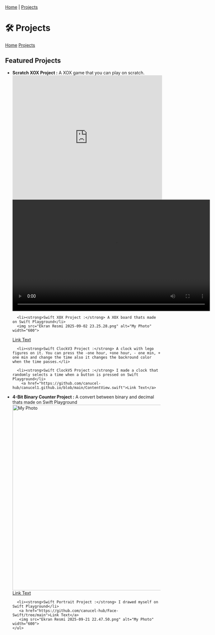 [Home](README.md) | [Projects](projects.md)

<!DOCTYPE html>
<html>
<head>
  <title>Projects</title>

</head>
<body>
  <h1>🛠️ Projects</h1>
  <nav>
    <a href="index.html">Home</a>
    <a href="projects.html">Projects</a>
  </nav>
  <section>
    <h2>Featured Projects</h2>
    <ul>
      <li><strong>Scratch XOX Project :</strong> A XOX game that you can play on scratch.</li>
      <iframe src="https://scratch.mit.edu/projects/1212297926/embed" allowtransparency="true" width="485" height="402" frameborder="0" scrolling="no" allowfullscreen></iframe>
<video width="640" height="360" controls>
      <source src="Ekran Kaydı 2025-09-02 20.26.16 (2) (1) (1) (1) (1).mp4" type="video/mp4"></video>
     

      <li><strong>Swift XOX Project :</strong> A XOX board thats made on Swift Playground</li>
      <img src="Ekran Resmi 2025-09-02 23.25.28.png" alt="My Photo" width="600">
 <a href="https://github.com/canucel-hub/canucel1.github.io/blob/main/Uygulamam%20kopyas%C4%B1%202.swiftpm/ContentView.swift">Link Text</a>
     
      <li><strong>Swift ClockV3 Project :</strong> A clock with lego figures on it. You can press the -one hour, +one hour, - one min, + one min and change the time also it changes the backround color when the time passes.</li>

      <li><strong>Swift ClockV5 Project :</strong> I made a clock that randomly selects a time when a button is pressed on Swift Playground</li>
        <a href="https://github.com/canucel-hub/canucel1.github.io/blob/main/ContentView.swift">Link Text</a>

  <li><strong>4-Bit Binary Counter Project :</strong> A convert between binary and decimal thats made on Swift Playground</li>
      <img src="Ekran Resmi 2025-09-29 00.12.50.png" alt="My Photo" width="600">
 <a href="https://github.com/canucel-hub/canucel1.github.io/blob/main/Uygulamam%20kopya%204.swiftpm/ContentView.swift">Link Text</a>
     
     
      <li><strong>Swift Portrait Project :</strong> I drawed myself on Swift Playground</li>
       <a href="https://github.com/canucel-hub/Face-Swift/tree/main">Link Text</a>
       <img src="Ekran Resmi 2025-09-21 22.47.50.png" alt="My Photo" width="600">
    </ul>
  </section>
</body>
</html>

